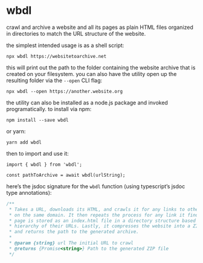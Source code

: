 # wbdl

crawl and archive a website and all its pages as plain HTML files organized
in directories to match the URL structure of the website.

the simplest intended usage is as a shell script:

```
npx wbdl https://websitetoarchive.net
```
this will print out the path to the folder containing the website archive that is created on your filesystem. you can also have the utility open up the resulting folder via the `--open` CLI flag:
```
npx wbdl --open https://another.website.org
```

the utility can also be installed as a node.js package and invoked programatically. to install via npm:
```
npm install --save wbdl
```
or yarn:
```
yarn add wbdl
```

then to import and use it:
```
import { wbdl } from 'wbdl';

const pathToArchive = await wbdl(urlString);
```

here’s the jsdoc signature for the `wbdl` function (using typescript’s jsdoc type annotations):
```js
/**
 * Takes a URL, downloads its HTML, and crawls it for any links to other pages
 * on the same domain. It then repeats the process for any link it finds. Each
 * page is stored as an index.html file in a directory structure based on the
 * hierarchy of their URLs. Lastly, it compresses the website into a ZIP file
 * and returns the path to the generated archive.
 *
 * @param {string} url The initial URL to crawl
 * @returns {Promise<string>} Path to the generated ZIP file
 */
```

